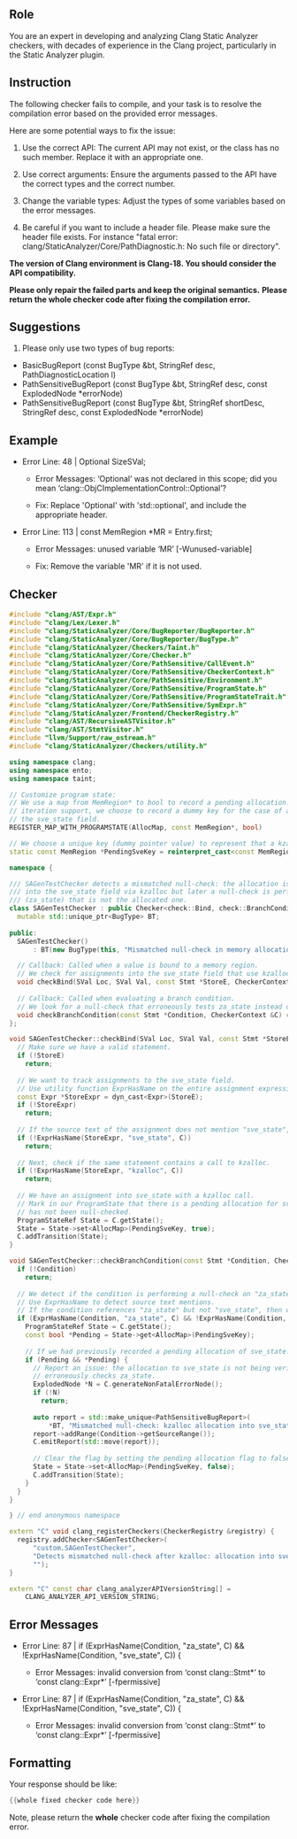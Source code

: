 ## Role

You are an expert in developing and analyzing Clang Static Analyzer checkers, with decades of experience in the Clang project, particularly in the Static Analyzer plugin.

## Instruction

The following checker fails to compile, and your task is to resolve the compilation error based on the provided error messages.

Here are some potential ways to fix the issue:

1. Use the correct API: The current API may not exist, or the class has no such member. Replace it with an appropriate one.

2. Use correct arguments: Ensure the arguments passed to the API have the correct types and the correct number.

3. Change the variable types: Adjust the types of some variables based on the error messages.

4. Be careful if you want to include a header file. Please make sure the header file exists. For instance "fatal error: clang/StaticAnalyzer/Core/PathDiagnostic.h: No such file or directory".

**The version of Clang environment is Clang-18. You should consider the API compatibility.**

**Please only repair the failed parts and keep the original semantics.**
**Please return the whole checker code after fixing the compilation error.**

## Suggestions

1. Please only use two types of bug reports:
  - BasicBugReport (const BugType &bt, StringRef desc, PathDiagnosticLocation l)
  - PathSensitiveBugReport (const BugType &bt, StringRef desc, const ExplodedNode *errorNode)
  - PathSensitiveBugReport (const BugType &bt, StringRef shortDesc, StringRef desc, const ExplodedNode *errorNode)

## Example

- Error Line: 48 |   Optional<DefinedOrUnknownSVal> SizeSVal; 

  - Error Messages: ‘Optional’ was not declared in this scope; did you mean ‘clang::ObjCImplementationControl::Optional’? 

  - Fix: Replace 'Optional<DefinedOrUnknownSVal>' with 'std::optional<DefinedOrUnknownSVal>', and include the appropriate header. 

- Error Line: 113 |     const MemRegion *MR = Entry.first;

    - Error Messages: unused variable ‘MR’ [-Wunused-variable]

    - Fix: Remove the variable 'MR' if it is not used.

## Checker

```cpp
#include "clang/AST/Expr.h"
#include "clang/Lex/Lexer.h"
#include "clang/StaticAnalyzer/Core/BugReporter/BugReporter.h"
#include "clang/StaticAnalyzer/Core/BugReporter/BugType.h"
#include "clang/StaticAnalyzer/Checkers/Taint.h"
#include "clang/StaticAnalyzer/Core/Checker.h"
#include "clang/StaticAnalyzer/Core/PathSensitive/CallEvent.h"
#include "clang/StaticAnalyzer/Core/PathSensitive/CheckerContext.h"
#include "clang/StaticAnalyzer/Core/PathSensitive/Environment.h"
#include "clang/StaticAnalyzer/Core/PathSensitive/ProgramState.h"
#include "clang/StaticAnalyzer/Core/PathSensitive/ProgramStateTrait.h"
#include "clang/StaticAnalyzer/Core/PathSensitive/SymExpr.h"
#include "clang/StaticAnalyzer/Frontend/CheckerRegistry.h"
#include "clang/AST/RecursiveASTVisitor.h"
#include "clang/AST/StmtVisitor.h"
#include "llvm/Support/raw_ostream.h"
#include "clang/StaticAnalyzer/Checkers/utility.h"

using namespace clang;
using namespace ento;
using namespace taint;

// Customize program state:
// We use a map from MemRegion* to bool to record a pending allocation. Because we do not have
// iteration support, we choose to record a dummy key for the case of a pending allocation into
// the sve_state field.
REGISTER_MAP_WITH_PROGRAMSTATE(AllocMap, const MemRegion*, bool)

// We choose a unique key (dummy pointer value) to represent that a kzalloc call was assigned to sve_state.
static const MemRegion *PendingSveKey = reinterpret_cast<const MemRegion *>(0x1);

namespace {

/// SAGenTestChecker detects a mismatched null-check: the allocation is done
/// into the sve_state field via kzalloc but later a null-check is performed on a field
/// (za_state) that is not the allocated one.
class SAGenTestChecker : public Checker<check::Bind, check::BranchCondition> { 
  mutable std::unique_ptr<BugType> BT;
  
public:
  SAGenTestChecker() 
      : BT(new BugType(this, "Mismatched null-check in memory allocation")) {}

  // Callback: Called when a value is bound to a memory region.
  // We check for assignments into the sve_state field that use kzalloc.
  void checkBind(SVal Loc, SVal Val, const Stmt *StoreE, CheckerContext &C) const;
  
  // Callback: Called when evaluating a branch condition.
  // We look for a null-check that erroneously tests za_state instead of sve_state.
  void checkBranchCondition(const Stmt *Condition, CheckerContext &C) const;
};

void SAGenTestChecker::checkBind(SVal Loc, SVal Val, const Stmt *StoreE, CheckerContext &C) const {
  // Make sure we have a valid statement.
  if (!StoreE)
    return;
  
  // We want to track assignments to the sve_state field.
  // Use utility function ExprHasName on the entire assignment expression.
  const Expr *StoreExpr = dyn_cast<Expr>(StoreE);
  if (!StoreExpr)
    return;
  
  // If the source text of the assignment does not mention "sve_state", ignore.
  if (!ExprHasName(StoreExpr, "sve_state", C))
    return;
  
  // Next, check if the same statement contains a call to kzalloc.
  if (!ExprHasName(StoreExpr, "kzalloc", C))
    return;
  
  // We have an assignment into sve_state with a kzalloc call.
  // Mark in our ProgramState that there is a pending allocation for sve_state that
  // has not been null-checked.
  ProgramStateRef State = C.getState();
  State = State->set<AllocMap>(PendingSveKey, true);
  C.addTransition(State);
}

void SAGenTestChecker::checkBranchCondition(const Stmt *Condition, CheckerContext &C) const {
  if (!Condition)
    return;
  
  // We detect if the condition is performing a null-check on "za_state" rather than "sve_state".
  // Use ExprHasName to detect source text mentions.
  // If the condition references "za_state" but not "sve_state", then we suspect a mismatched check.
  if (ExprHasName(Condition, "za_state", C) && !ExprHasName(Condition, "sve_state", C)) {
    ProgramStateRef State = C.getState();
    const bool *Pending = State->get<AllocMap>(PendingSveKey);
    
    // If we had previously recorded a pending allocation of sve_state...
    if (Pending && *Pending) {
      // Report an issue: the allocation to sve_state is not being verified because the null-check
      // erroneously checks za_state.
      ExplodedNode *N = C.generateNonFatalErrorNode();
      if (!N)
        return;
      
      auto report = std::make_unique<PathSensitiveBugReport>(
          *BT, "Mismatched null-check: kzalloc allocation into sve_state is not verified (za_state is checked instead)", N);
      report->addRange(Condition->getSourceRange());
      C.emitReport(std::move(report));
      
      // Clear the flag by setting the pending allocation flag to false.
      State = State->set<AllocMap>(PendingSveKey, false);
      C.addTransition(State);
    }
  }
}

} // end anonymous namespace

extern "C" void clang_registerCheckers(CheckerRegistry &registry) {
  registry.addChecker<SAGenTestChecker>(
      "custom.SAGenTestChecker", 
      "Detects mismatched null-check after kzalloc: allocation into sve_state is erroneously verified via za_state",
      "");
}

extern "C" const char clang_analyzerAPIVersionString[] =
    CLANG_ANALYZER_API_VERSION_STRING;

```

## Error Messages 

- Error Line: 87 |   if (ExprHasName(Condition, "za_state", C) && !ExprHasName(Condition, "sve_state", C)) {

	- Error Messages: invalid conversion from ‘const clang::Stmt*’ to ‘const clang::Expr*’ [-fpermissive]

- Error Line: 87 |   if (ExprHasName(Condition, "za_state", C) && !ExprHasName(Condition, "sve_state", C)) {

	- Error Messages: invalid conversion from ‘const clang::Stmt*’ to ‘const clang::Expr*’ [-fpermissive]



## Formatting 

Your response should be like: 

```cpp
{{whole fixed checker code here}}
```

Note, please return the **whole** checker code after fixing the compilation error.